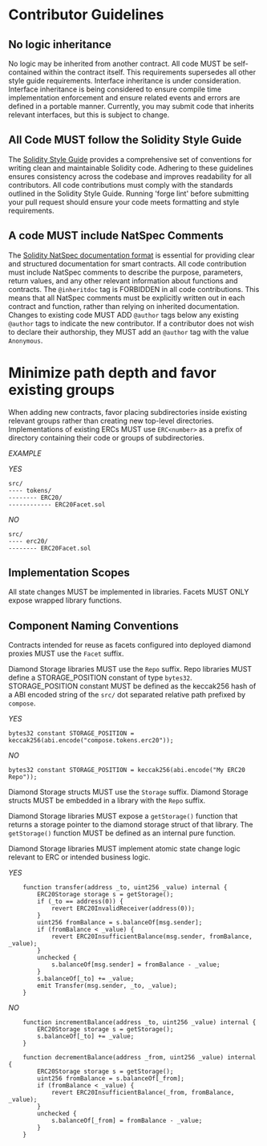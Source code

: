 # Contributor Guidelines

## No logic inheritance

No logic may be inherited from another contract.
All code MUST be self-contained within the contract itself.
This requirements supersedes all other style guide requirements.
Interface inheritance is under consideration.
Interface inheritance is being considered to ensure compile time implementation enforcement and ensure related events and errors are defined in a portable manner. 
Currently, you may submit code that inherits relevant interfaces, but this is subject to change.

## All Code MUST follow the Solidity Style Guide

The [Solidity Style Guide](https://docs.soliditylang.org/en/latest/style-guide.html) provides a comprehensive set of conventions for writing clean and maintainable Solidity code.
Adhering to these guidelines ensures consistency across the codebase and improves readability for all contributors.
All code contributions must comply with the standards outlined in the Solidity Style Guide.
Running 'forge lint' before submitting your pull request should ensure your code meets formatting and style requirements.

## A code MUST include NatSpec Comments

The [Solidity NatSpec documentation format](https://docs.soliditylang.org/en/latest/natspec-format.html) is essential for providing clear and structured documentation for smart contracts.
All code contribution must include NatSpec comments to describe the purpose, parameters, return values, and any other relevant information about functions and contracts.
The `@inheritdoc` tag is FORBIDDEN in all code contributions.
This means that all NatSpec comments must be explicitly written out in each contract and function, rather than relying on inherited documentation.
Changes to existing code MUST ADD `@author` tags below any existing `@author` tags to indicate the new contributor.
If a contributor does not wish to declare their authorship, they MUST add an `@author` tag with the value `Anonymous`.

# Minimize path depth and favor existing groups

When adding new contracts, favor placing subdirectories inside existing relevant groups rather than creating new top-level directories.
Implementations of existing ERCs MUST use `ERC<number>` as a prefix of directory containing their code or groups of subdirectories.

*EXAMPLE*

*YES*

```
src/
---- tokens/
-------- ERC20/
------------ ERC20Facet.sol
```

*NO*

```
src/
---- erc20/
-------- ERC20Facet.sol
```

## Implementation Scopes

All state changes MUST be implemented in libraries.
Facets MUST ONLY expose wrapped library functions.

## Component Naming Conventions

Contracts intended for reuse as facets configured into deployed diamond proxies MUST use the `Facet` suffix.

Diamond Storage libraries MUST use the `Repo` suffix.
Repo libraries MUST define a STORAGE_POSITION constant of type `bytes32`.
STORAGE_POSITION constant MUST be defined as the keccak256 hash of a ABI encoded string of the `src/` dot separated relative path prefixed by `compose`.

*YES*

```solidity
bytes32 constant STORAGE_POSITION = keccak256(abi.encode("compose.tokens.erc20"));
```

*NO*

```solidity
bytes32 constant STORAGE_POSITION = keccak256(abi.encode("My ERC20 Repo"));
```

Diamond Storage structs MUST use the `Storage` suffix.
Diamond Storage structs MUST be embedded in a library with the `Repo` suffix.

Diamond Storage libraries MUST expose a `getStorage()` function that returns a storage pointer to the diamond storage struct of that library.
The `getStorage()` function MUST be defined as an internal pure function.

Diamond Storage libraries MUST implement atomic state change logic relevant to ERC or intended business logic.

*YES*

```solidity
    function transfer(address _to, uint256 _value) internal {
        ERC20Storage storage s = getStorage();
        if (_to == address(0)) {
            revert ERC20InvalidReceiver(address(0));
        }
        uint256 fromBalance = s.balanceOf[msg.sender];
        if (fromBalance < _value) {
            revert ERC20InsufficientBalance(msg.sender, fromBalance, _value);
        }
        unchecked {
            s.balanceOf[msg.sender] = fromBalance - _value;
        }
        s.balanceOf[_to] += _value;
        emit Transfer(msg.sender, _to, _value);
    }
```

*NO*

```solidity
    function incrementBalance(address _to, uint256 _value) internal {
        ERC20Storage storage s = getStorage();
        s.balanceOf[_to] += _value;
    }

    function decrementBalance(address _from, uint256 _value) internal {
        ERC20Storage storage s = getStorage();
        uint256 fromBalance = s.balanceOf[_from];
        if (fromBalance < _value) {
            revert ERC20InsufficientBalance(_from, fromBalance, _value);
        }
        unchecked {
            s.balanceOf[_from] = fromBalance - _value;
        }
    }
```